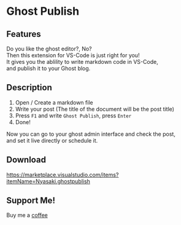 # Ghost Publish

## Features

Do you like the ghost editor?, No?  
Then this extension for VS-Code is just right for you!  
It gives you the ablility to write markdown code in VS-Code,  
and publish it to your Ghost blog.

## Description

1. Open / Create a markdown file
2. Write your post (The title of the document will be the post title)
3. Press `F1` and write `Ghost Publish`, press `Enter`
4. Done!

Now you can go to your ghost admin interface and check the post,  
and set it live directly or schedule it.

## Download
https://marketplace.visualstudio.com/items?itemName=Nyasaki.ghostpublish

## Support Me!
Buy me a [coffee](https://ko-fi.com/nyasaki)
